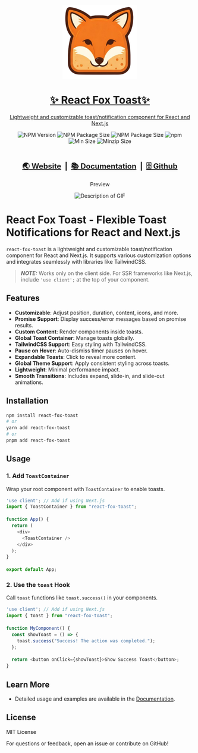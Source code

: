 <a href="https://react-fox-toast.vercel.app/">
<p align="center">
  <img src="./assets/fox_logo.png"  align="center" alt="fox logo" width="200px">
  <h1 align="center">✨ React Fox Toast✨</h1>
  <p align="center">
    Lightweight and customizable toast/notification component for React and Next.js
  </p>
</p>
</a>

<div align="center">
  <img src="https://badgen.net/npm/v/react-fox-toast" alt="NPM Version">
  <img src="https://packagephobia.com/badge?p=react-fox-toast" alt="NPM Package Size"> 
  <img src="https://badgen.net/static/license/MIT/yellow" alt="NPM Package Size">  
  <img src="https://img.shields.io/npm/dy/react-fox-toast.svg" alt="npm">    
</div>
<div align="center">
<img src="https://badgen.net/bundlephobia/min/react-fox-toast" alt="Min Size">  
<img src="https://badgen.net/bundlephobia/minzip/react-fox-toast" alt="Minzip Size"> 
</div>
<br />

<div align="center">
<h3 style="font-size: 20px"><strong>

<a href="https://react-fox-toast.vercel.app/">🌏 Website</a> 
<span> &nbsp;|&nbsp; </span>
<a href="https://react-fox-toast.vercel.app//documentation/getting-started">📚 Documentation</a> 
<span> &nbsp;|&nbsp; </span>
<a href="https://github.com/sanjayc208/react-fox-toast">🗄️ Github</a> 
</strong>
</h3 >
</div>


<div align="center">
  <p>Preview</p>
  <img src="./assets/rft-preview.gif" alt="Description of GIF">
</div>

# React Fox Toast - Flexible Toast Notifications for React and Next.js

`react-fox-toast` is a lightweight and customizable toast/notification component for React and Next.js. It supports various customization options and integrates seamlessly with libraries like TailwindCSS.

> **_NOTE:_** Works only on the client side. For SSR frameworks like Next.js, include `'use client';` at the top of your component.

## Features
- **Customizable**: Adjust position, duration, content, icons, and more.
- **Promise Support**: Display success/error messages based on promise results.
- **Custom Content**: Render components inside toasts.
- **Global Toast Container**: Manage toasts globally.
- **TailwindCSS Support**: Easy styling with TailwindCSS.
- **Pause on Hover**: Auto-dismiss timer pauses on hover.
- **Expandable Toasts**: Click to reveal more content.
- **Global Theme Support**: Apply consistent styling across toasts.
- **Lightweight**: Minimal performance impact.
- **Smooth Transitions**: Includes expand, slide-in, and slide-out animations.

## Installation

```bash
npm install react-fox-toast
# or
yarn add react-fox-toast
# or
pnpm add react-fox-toast
```

## Usage

### 1. Add `ToastContainer`
Wrap your root component with `ToastContainer` to enable toasts.

```typescript
'use client'; // Add if using Next.js
import { ToastContainer } from "react-fox-toast";

function App() {
  return (
    <div>
      <ToastContainer />
    </div>
  );
}

export default App;
```

### 2. Use the `toast` Hook
Call `toast` functions like `toast.success()` in your components.

```typescript
'use client'; // Add if using Next.js
import { toast } from "react-fox-toast";

function MyComponent() {
  const showToast = () => {
    toast.success("Success! The action was completed.");
  };

  return <button onClick={showToast}>Show Success Toast</button>;
}
```

## Learn More
- Detailed usage and examples are available in the [Documentation](https://react-fox-toast.vercel.app/documentation/getting-started).

## License
MIT License

For questions or feedback, open an issue or contribute on GitHub!